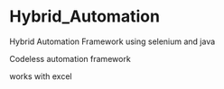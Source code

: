 # Hybrid_Automation

Hybrid Automation Framework using selenium and java

Codeless automation framework

works with excel
